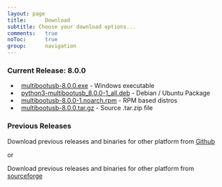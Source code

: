 ```yaml
---
layout: page
title:      Download
subtitle: Choose your download options...
comments:	true
noToc:		true
group: 		navigation
---
```


### Current Release: 8.0.0

- <span class="fa fa-2x fa-windows"></span>&nbsp; [multibootusb-8.0.0.exe](https://github.com/mbusb/multibootusb/releases/download/v8.0.0/multibootusb-8.0.0.exe) - Windows executable
- <span class="fa fa-2x fa-linux"></span>&nbsp; [python3-multibootusb_8.0.0-1_all.deb](https://github.com/mbusb/multibootusb/releases/download/v8.0.0/python3-multibootusb_8.0.0-1_all.deb) - Debian / Ubuntu Package
- <span class="fa fa-2x fa-linux"></span>&nbsp; [multibootusb-8.0.0-1.noarch.rpm](https://github.com/mbusb/multibootusb/releases/download/v8.0.0/multibootusb-8.0.0-1.noarch.rpm) - RPM based distros
- <span class="fa fa-2x fa-file-zip-o"></span>&nbsp; [multibootusb-8.0.0.tar.gz](https://github.com/mbusb/multibootusb/releases/download/v8.0.0/multibootusb-8.0.0.tar.gz) - Source .tar.zip file



### Previous Releases

Download previous releases and binaries for other platform from [Github](https://github.com/mbusb/multibootusb/releases)

or

Download previous releases and binaries for other platform from [sourceforge](https://sourceforge.net/projects/multibootusb/files/?source=navbar)
